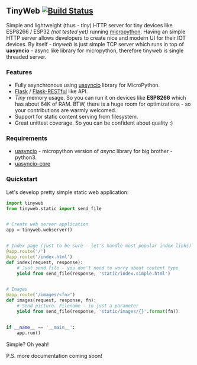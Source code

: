 ## TinyWeb [![Build Status](https://travis-ci.org/belyalov/tinyweb.svg?branch=master)](https://travis-ci.org/belyalov/tinyweb)
Simple and lightweight (thus - *tiny*) HTTP server for tiny devices like ESP8266 / ESP32 *(not tested yet)* running [micropython](https://github.com/micropython/micropython).
Having an simple HTTP server allows developers to create nice and modern UI for their IOT devices.
By itself - *tinyweb* is just simple TCP server which runs in top of **uasyncio** - async like library for micropython, therefore tinyweb is single threaded server.

### Features
* Fully asynchronous using [uasyncio](https://github.com/micropython/micropython-lib/tree/master/uasyncio) library for MicroPython.
* [Flask](http://flask.pocoo.org/) / [Flask-RESTful](https://flask-restful.readthedocs.io/en/latest/) like API.
* *Tiny* memory usage. So you can run it on devices like **ESP8266** which has about 64K of RAM. BTW, there is a huge room for optimizations - so your contributions are warmly welcomed.
* Support for static content serving from filesystem.
* Great unittest coverage. So you can be confident about quality :)

### Requirements
* [uasyncio](https://github.com/micropython/micropython-lib/tree/master/uasyncio) - micropython version of *async* library for big brother - python3.
* [uasyncio-core](https://github.com/micropython/micropython-lib/tree/master/uasyncio.core)

### Quickstart
Let's develop pretty simple static web application:
```python
import tinyweb
from tinyweb.static import send_file


# Create web server application
app = tinyweb.webserver()


# Index page (just to be sure - let's handle most popular index links)
@app.route('/')
@app.route('/index.html')
def index(request, response):
    # Just send file - you don't need to worry about content type
    yield from send_file(response, 'static/index.simple.html')


# Images
@app.route('/images/<fn>')
def images(request, response, fn):
    # Send picture. Filename - in just a parameter
    yield from send_file(response, 'static/images/{}'.format(fn))


if __name__ == '__main__':
    app.run()
```
Simple? Oh yeah!

P.S. more documentation coming soon!
